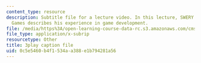 ```yaml
---
content_type: resource
description: Subtitle file for a lecture video. In this lecture, SWERY from Access
  Games describes his experience in game development.
file: /media/https%3A/open-learning-course-data-rc.s3.amazonaws.com/cms-611j-creating-video-games-fall-2014/0c5e5460b4f1534aa388e1b794281a56_B1zWyyNoRq8.vtt
file_type: application/x-subrip
resourcetype: Other
title: 3play caption file
uid: 0c5e5460-b4f1-534a-a388-e1b794281a56
---
```

